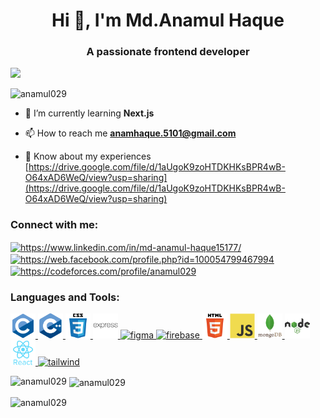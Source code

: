 <h1 align="center">Hi 👋, I'm Md.Anamul Haque</h1>
<h3 align="center">A passionate frontend developer</h3>
<img src="https://i.ibb.co/vhT59T1/github-header-image-1.png"/>

<p align="left"> <img src="https://komarev.com/ghpvc/?username=anamul029&label=Profile%20views&color=0e75b6&style=flat" alt="anamul029" /> </p>

- 🌱 I’m currently learning **Next.js**

- 📫 How to reach me **anamhaque.5101@gmail.com**

- 📄 Know about my experiences [https://drive.google.com/file/d/1aUgoK9zoHTDKHKsBPR4wB-O64xAD6WeQ/view?usp=sharing](https://drive.google.com/file/d/1aUgoK9zoHTDKHKsBPR4wB-O64xAD6WeQ/view?usp=sharing)

<h3 align="left">Connect with me:</h3>
<p align="left">
<a href="https://linkedin.com/in/https://www.linkedin.com/in/md-anamul-haque15177/" target="blank"><img align="center" src="https://raw.githubusercontent.com/rahuldkjain/github-profile-readme-generator/master/src/images/icons/Social/linked-in-alt.svg" alt="https://www.linkedin.com/in/md-anamul-haque15177/" height="30" width="40" /></a>
<a href="https://fb.com/https://web.facebook.com/profile.php?id=100054799467994" target="blank"><img align="center" src="https://raw.githubusercontent.com/rahuldkjain/github-profile-readme-generator/master/src/images/icons/Social/facebook.svg" alt="https://web.facebook.com/profile.php?id=100054799467994" height="30" width="40" /></a>
<a href="https://codeforces.com/profile/https://codeforces.com/profile/anamul029" target="blank"><img align="center" src="https://raw.githubusercontent.com/rahuldkjain/github-profile-readme-generator/master/src/images/icons/Social/codeforces.svg" alt="https://codeforces.com/profile/anamul029" height="30" width="40" /></a>
</p>

<h3 align="left">Languages and Tools:</h3>
<p align="left"> <a href="https://www.cprogramming.com/" target="_blank" rel="noreferrer"> <img src="https://raw.githubusercontent.com/devicons/devicon/master/icons/c/c-original.svg" alt="c" width="40" height="40"/> </a> <a href="https://www.w3schools.com/cpp/" target="_blank" rel="noreferrer"> <img src="https://raw.githubusercontent.com/devicons/devicon/master/icons/cplusplus/cplusplus-original.svg" alt="cplusplus" width="40" height="40"/> </a> <a href="https://www.w3schools.com/css/" target="_blank" rel="noreferrer"> <img src="https://raw.githubusercontent.com/devicons/devicon/master/icons/css3/css3-original-wordmark.svg" alt="css3" width="40" height="40"/> </a> <a href="https://expressjs.com" target="_blank" rel="noreferrer"> <img src="https://raw.githubusercontent.com/devicons/devicon/master/icons/express/express-original-wordmark.svg" alt="express" width="40" height="40"/> </a> <a href="https://www.figma.com/" target="_blank" rel="noreferrer"> <img src="https://www.vectorlogo.zone/logos/figma/figma-icon.svg" alt="figma" width="40" height="40"/> </a> <a href="https://firebase.google.com/" target="_blank" rel="noreferrer"> <img src="https://www.vectorlogo.zone/logos/firebase/firebase-icon.svg" alt="firebase" width="40" height="40"/> </a> <a href="https://www.w3.org/html/" target="_blank" rel="noreferrer"> <img src="https://raw.githubusercontent.com/devicons/devicon/master/icons/html5/html5-original-wordmark.svg" alt="html5" width="40" height="40"/> </a> <a href="https://developer.mozilla.org/en-US/docs/Web/JavaScript" target="_blank" rel="noreferrer"> <img src="https://raw.githubusercontent.com/devicons/devicon/master/icons/javascript/javascript-original.svg" alt="javascript" width="40" height="40"/> </a> <a href="https://www.mongodb.com/" target="_blank" rel="noreferrer"> <img src="https://raw.githubusercontent.com/devicons/devicon/master/icons/mongodb/mongodb-original-wordmark.svg" alt="mongodb" width="40" height="40"/> </a> <a href="https://nodejs.org" target="_blank" rel="noreferrer"> <img src="https://raw.githubusercontent.com/devicons/devicon/master/icons/nodejs/nodejs-original-wordmark.svg" alt="nodejs" width="40" height="40"/> </a> <a href="https://reactjs.org/" target="_blank" rel="noreferrer"> <img src="https://raw.githubusercontent.com/devicons/devicon/master/icons/react/react-original-wordmark.svg" alt="react" width="40" height="40"/> </a> <a href="https://tailwindcss.com/" target="_blank" rel="noreferrer"> <img src="https://www.vectorlogo.zone/logos/tailwindcss/tailwindcss-icon.svg" alt="tailwind" width="40" height="40"/> </a> </p>

<p><img align="left" src="https://github-readme-stats.vercel.app/api/top-langs?username=anamul029&show_icons=true&locale=en&layout=compact" alt="anamul029" /></p>

<p>&nbsp;<img align="center" src="https://github-readme-stats.vercel.app/api?username=anamul029&show_icons=true&locale=en" alt="anamul029" /></p>

<p><img align="center" src="https://github-readme-streak-stats.herokuapp.com/?user=anamul029&" alt="anamul029" /></p>
